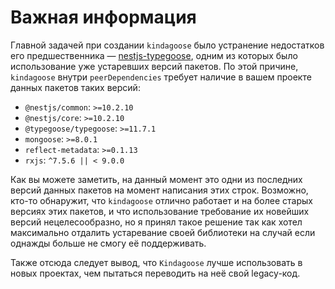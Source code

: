 # Важная информация

Главной задачей при создании `kindagoose` было устранение недостатков его предшественника
— [nestjs-typegoose](https://github.com/kpfromer/nestjs-typegoose), одним из которых было использование уже устаревших
версий пакетов. По этой причине, `kindagoose` внутри `peerDependencies` требует наличие в вашем проекте данных пакетов
таких версий:

* `@nestjs/common`: `>=10.2.10`
* `@nestjs/core`: `>=10.2.10`
* `@typegoose/typegoose`: `>=11.7.1`
* `mongoose`: `>=8.0.1`
* `reflect-metadata`: `>=0.1.13`
* `rxjs`: `^7.5.6 || < 9.0.0`

Как вы можете заметить, на данный момент это одни из последних версий данных пакетов на момент написания этих строк. Возможно, кто-то обнаружит, что `kindagoose` отлично работает и на более старых версиях этих пакетов, и что
использование требование их новейших версий нецелесообразно, но я принял такое решение так как хотел максимально
отдалить устаревание своей библиотеки на случай если однажды больше не смогу её поддерживать.

Также отсюда следует вывод, что `Kindagoose` лучше использовать в новых проектах, чем пытаться переводить на неё свой
legacy-код.
